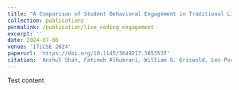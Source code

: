 ```yaml
---
title: "A Comparison of Student Behavioral Engagement in Traditional Live Coding and Active Live Coding Lectures"
collection: publications
permalink: /publication/live_coding_engagement
excerpt: ''
date: 2024-07-08
venue: 'ITiCSE 2024'
paperurl: 'https://doi.org/10.1145/3649217.3653537'
citation: 'Anshul Shah, Fatimah Alhumrani, William G. Griswold, Leo Porter, and Adalbert Gerald Soosai Raj. 2024. A Comparison of Student Behavioral Engagement in Traditional Live Coding and Active Live Coding Lectures. In Proceedings of the 2024 on Innovation and Technology in Computer Science Education V. 1 (ITiCSE 2024). Association for Computing Machinery, New York, NY, USA, 513–519. https://doi.org/10.1145/3649217.3653537'
---
```


Test content
